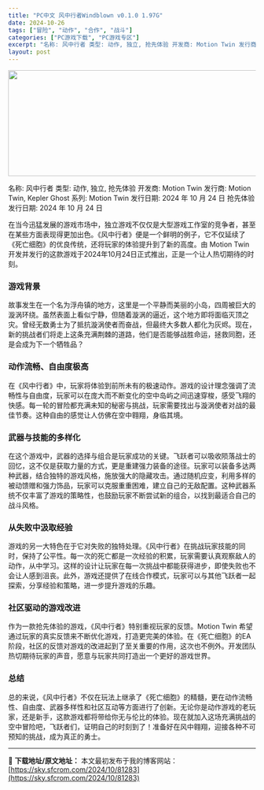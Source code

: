 ```yaml
---
title: "PC中文 风中行者Windblown v0.1.0 1.97G"
date: 2024-10-26
tags: ["冒险", "动作", "合作", "战斗"]
categories: ["PC游戏下载", "PC游戏专区"]
excerpt: "名称: 风中行者 类型: 动作, 独立, 抢先体验 开发商: Motion Twin 发行商: Motion Twin, Kepler Ghost 系列: Motion Twin 发行日期: 2024 年 10 月 24 日 抢先体验发行日期: 2024 年 10 月 24 日 在当今迅猛发展的游戏&hellip;"
layout: post
---
```


<img class="aligncenter size-full wp-image-81284" src="https://sky.sfcrom.com/wp-content/uploads/2024/10/2024102607391237.webp" alt="" width="660" height="215" />

名称: 风中行者
类型: 动作, 独立, 抢先体验
开发商: Motion Twin
发行商: Motion Twin, Kepler Ghost
系列: Motion Twin
发行日期: 2024 年 10 月 24 日
抢先体验发行日期: 2024 年 10 月 24 日

在当今迅猛发展的游戏市场中，独立游戏不仅仅是大型游戏工作室的竞争者，甚至在某些方面表现得更加出色。《风中行者》便是一个鲜明的例子，它不仅延续了《死亡细胞》的优良传统，还将玩家的体验提升到了新的高度。由 Motion Twin 开发并发行的这款游戏于2024年10月24日正式推出，正是一个让人热切期待的时刻。
<h3>游戏背景</h3>
故事发生在一个名为浮舟镇的地方，这里是一个平静而美丽的小岛，四周被巨大的漩涡环绕。虽然表面上看似宁静，但随着漩涡的逼近，这个地方即将面临灭顶之灾。曾经无数勇士为了抵抗漩涡使者而奋战，但最终大多数人都化为灰烬。现在，新的挑战者们将走上这条充满荆棘的道路，他们是否能够战胜命运，拯救同胞，还是会成为下一个牺牲品？
<h3>动作流畅、自由度极高</h3>
在《风中行者》中，玩家将体验到前所未有的极速动作。游戏的设计理念强调了流畅性与自由度，玩家可以在庞大而不断变化的空中岛屿之间迅速穿梭，感受飞翔的快感。每一轮的冒险都充满未知的秘密与挑战，玩家需要找出与漩涡使者对战的最佳节奏。这种自由的感觉让人仿佛在空中翱翔，身临其境。
<h3>武器与技能的多样化</h3>
在这个游戏中，武器的选择与组合是玩家成功的关键。飞跃者可以吸收陨落战士的回忆，这不仅是获取力量的方式，更是重建强力装备的途径。玩家可以装备多达两种武器，结合独特的游戏风格，施放强大的隐藏攻击。通过随机应变，利用多样的被动馈赠和强力饰品，玩家可以克服重重困难，建立自己的无敌配置。这种武器系统不仅丰富了游戏的策略性，也鼓励玩家不断尝试新的组合，以找到最适合自己的战斗风格。
<h3>从失败中汲取经验</h3>
游戏的另一大特色在于它对失败的独特处理。《风中行者》在挑战玩家技能的同时，保持了公平性。每一次的死亡都是一次经验的积累，玩家需要认真观察敌人的动作，从中学习。这样的设计让玩家在每一次挑战中都能获得进步，即使失败也不会让人感到沮丧。此外，游戏还提供了在线合作模式，玩家可以与其他飞跃者一起探索，分享经验和策略，进一步提升游戏的乐趣。
<h3>社区驱动的游戏改进</h3>
作为一款抢先体验的游戏，《风中行者》特别重视玩家的反馈。Motion Twin 希望通过玩家的真实反馈来不断优化游戏，打造更完美的体验。在《死亡细胞》的EA阶段，社区的反馈对游戏的改进起到了至关重要的作用，这次也不例外。开发团队热切期待玩家的声音，愿意与玩家共同打造出一个更好的游戏世界。
<h3>总结</h3>
总的来说，《风中行者》不仅在玩法上继承了《死亡细胞》的精髓，更在动作流畅性、自由度、武器多样性和社区互动等方面进行了创新。无论你是动作游戏的老玩家，还是新手，这款游戏都将带给你无与伦比的体验。现在就加入这场充满挑战的空中冒险吧，飞跃者们，证明自己的时刻到了！准备好在风中翱翔，迎接各种不可预知的挑战，成为真正的勇士。

---
📖 **下载地址/原文地址：** 本文最初发布于我的博客网站：[https://sky.sfcrom.com/2024/10/81283](https://sky.sfcrom.com/2024/10/81283)
